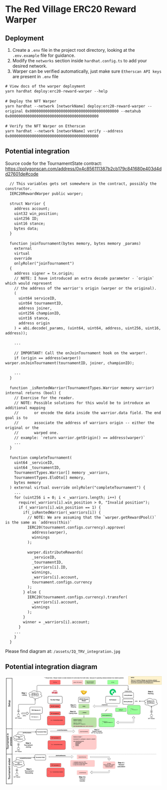 # The Red Village ERC20 Reward Warper

## Deployment

1. Create a `.env` file in the project root directory, looking at the `.env.example` file for guidance.
2. Modify the `networks` section inside `hardhat.config.ts` to add your desired network.
3. Warper can be verified automatically, just make sure `Etherscan API keys` are present in `.env` file

```shell
# View docs of the warper deployment
yarn hardhat deploy:erc20-reward-warper --help

# Deploy the NFT Warper
yarn hardhat --network [networkName] deploy:erc20-reward-warper --original 0x0000000000000000000000000000000000000000 --metahub 0x0000000000000000000000000000000000000000

# Verify the NFT Warper on Etherscan
yarn hardhat --network [networkName] verify --address 0x0000000000000000000000000000000000000000
```

## Potential integration

Source code for the TournamentState contract: https://polygonscan.com/address/0x4c856111387b2cb179c841680e403d4dd27601de#code

```solidity
  // This variables gets set somewhere in the contract, possibly the constructor.
  IERC20RewardWarper public warper;

  struct Warrior {
    address account;
    uint32 win_position;
    uint256 ID;
    uint16 stance;
    bytes data;
  }

  function joinTournament(bytes memory, bytes memory _params)
    external
    virtual
    override
    onlyRoler("joinTournament")
  {
    address signer = tx.origin;
    // NOTE: I have introduced an extra decode parameter - `origin` which would represent
    // the address of the warrior's origin (warper or the original).
    (
      uint64 serviceID,
      uint64 tournamentID,
      address joiner,
      uint256 championID,
      uint16 stance,
      address origin
    ) = abi.decode(_params, (uint64, uint64, address, uint256, uint16, address));

    ...

    // IMPORTANT! Call the onJoinTournament hook on the warper!.
    if (origin == address(warper)) warper.onJoinTournament(tournamentID, joiner, championID);

    ...
  }

  function _isRentedWarrior(TournamentTypes.Warrior memory warrior) internal returns (bool) {
    // Exercise for the reader.
    // NOTE: Possible solutions for this would be to introduce an additional mapping
    //       or encode the data inside the warrior.data field. The end goal is to
    //       associate the address of warriors origin -- either the original or the
    //       warped one.
    // example: `return warrior.getOrigin() == address(warper)`
    ...
  }

  function completeTournament(
    uint64 _serviceID,
    uint64 _tournamentID,
    TournamentTypes.Warrior[] memory _warriors,
    TournamentTypes.EloDto[] memory,
    bytes memory
  ) external virtual override onlyRoler("completeTournament") {
    ...
    for (uint256 i = 0; i < _warriors.length; i++) {
      require(_warriors[i].win_position > 0, "Invalid position");
      if (_warriors[i].win_position == 1) {
        if(_isRentedWarrior(_warriors[i]) {
          // NOTE: We are assuming that the `warper.getRewardPool()` is the same as `address(this)`
          IERC20(tournament.configs.currency).approve(
            address(warper),
            winnings
          );

          warper.distributeRewards(
            _serviceID,
            _tournamentID,
            _warriors[i].ID,
            winnings,
            _warriors[i].account,
            tournament.configs.currency
          );
        } else {
          IERC20(tournament.configs.currency).transfer(
            _warriors[i].account,
            winnings
          );
        }
        winner = _warriors[i].account;
      }
    ...
    }
  }
```

Please find diagram at: `/assets/IQ_TRV_integration.jpg`

## Potential integration diagram
![Alt text](assets/IQ_TRV_integration.jpg?raw=true "IQ Protocol & The Red Village integration")
